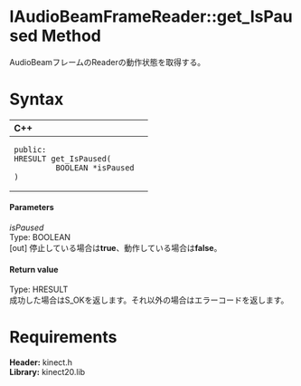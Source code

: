 IAudioBeamFrameReader::get\_IsPaused Method  
===========================================  

AudioBeamフレームのReaderの動作状態を取得する。 <span id="syntaxSection"></span>

Syntax  
======  

<table>
<colgroup>
<col width="100%" />
</colgroup>
<thead>
<tr class="header">
<th align="left">C++</th>
</tr>
</thead>
<tbody>
<tr class="odd">
<td align="left"><pre><code>public:  
HRESULT get_IsPaused(  
         BOOLEAN *isPaused  
)</code></pre></td>
</tr>
</tbody>
</table>

<span id="ID4EG"></span>
#### Parameters  

*isPaused*    
Type: BOOLEAN  
[out] 停止している場合は**true**、動作している場合は**false**。  

<span id="ID4EP"></span>
#### Return value  

Type: HRESULT  
成功した場合はS\_OKを返します。それ以外の場合はエラーコードを返します。  

<span id="requirements"></span>

Requirements  
============  

**Header:** kinect.h  
**Library:** kinect20.lib  



<!--Please do not edit the data in the comment block below.-->
<!--
TOCTitle : get_IsPaused Method
RLTitle : IAudioBeamFrameReader::get_IsPaused Method
KeywordK : get_IsPaused method
KeywordK : IAudioBeamFrameReader::get_IsPaused method
KeywordF : IAudioBeamFrameReader::get_IsPaused
KeywordF : get_IsPaused
KeywordF : Microsoft.Kinect.kinect.IAudioBeamFrameReader.get_IsPaused(BOOLEAN@)
KeywordA : M:Microsoft.Kinect.kinect.IAudioBeamFrameReader.get_IsPaused(BOOLEAN@)
AssetID : M:Microsoft.Kinect.kinect.IAudioBeamFrameReader.get_IsPaused(BOOLEAN@)
Locale : en-us
CommunityContent : 1
APIType : Managed
APILocation : 
APIName : Microsoft.Kinect.kinect.IAudioBeamFrameReader::get_IsPaused
TargetOS : Windows
TopicType : kbSyntax
DevLang : C++
DocSet : K4Wv2
ProjType : K4Wv2Proj
Technology : Kinect for Windows
Product : Kinect for Windows SDK v2
productversion : 20
-->
